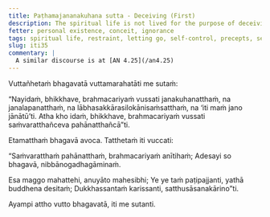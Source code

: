 ```yaml
---
title: Paṭhamajananakuhana sutta - Deceiving (First)
description: The spiritual life is not lived for the purpose of deceiving people, nor for the purpose of winning favor with people, nor for the sake of acquisitions, respect, and popularity, nor for the thought 'Let people know me.' But rather, this spiritual life is lived for the purpose of restraint and for the purpose of letting go.
fetter: personal existence, conceit, ignorance
tags: spiritual life, restraint, letting go, self-control, precepts, sense-restraint, Nibbāna, acquisitions, respect, popularity, iti, iti28-49
slug: iti35
commentary: |
  A similar discourse is at [AN 4.25](/an4.25)
---
```


Vuttañhetaṁ bhagavatā vuttamarahatāti me sutaṁ:

“Nayidaṁ, bhikkhave, brahmacariyaṁ vussati janakuhanatthaṁ, na janalapanatthaṁ, na lābhasakkārasilokānisaṁsatthaṁ, na ‘iti maṁ jano jānātū’ti. Atha kho idaṁ, bhikkhave, brahmacariyaṁ vussati saṁvaratthañceva pahānatthañcā”ti.

Etamatthaṁ bhagavā avoca. Tatthetaṁ iti vuccati:

“Saṁvaratthaṁ pahānatthaṁ,
brahmacariyaṁ anītihaṁ;
Adesayi so bhagavā,
nibbānogadhagāminaṁ.

Esa maggo mahattehi,
anuyāto mahesibhi;
Ye ye taṁ paṭipajjanti,
yathā buddhena desitaṁ;
Dukkhassantaṁ karissanti,
satthusāsanakārino”ti.

Ayampi attho vutto bhagavatā, iti me sutanti.
